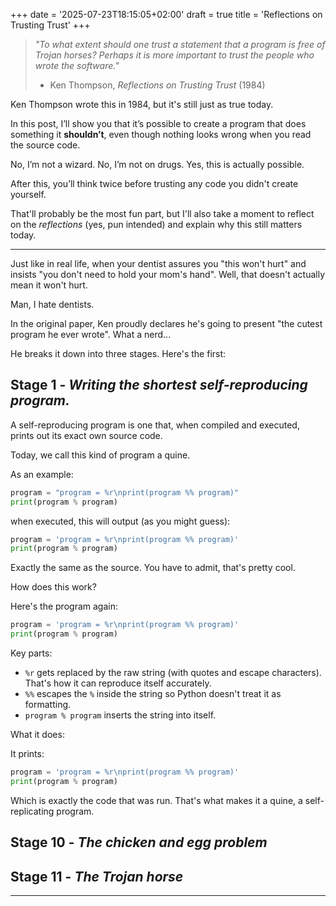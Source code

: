 +++
date = '2025-07-23T18:15:05+02:00'
draft = true
title = 'Reflections on Trusting Trust'
+++

> *"To what extent should one trust a statement that a program is free of Trojan
> horses? Perhaps it is more important to trust the people who wrote the
> software."*
> - Ken Thompson, *Reflections on Trusting Trust* (1984)

Ken Thompson wrote this in 1984, but it's still just as true today.

In this post, I’ll show you that it’s possible to create a program that does something it **shouldn’t**, even though nothing looks wrong when you read the source code.

No, I’m not a wizard. No, I’m not on drugs.
Yes, this is actually possible.

After this, you’ll think twice before trusting any code you didn't create yourself.

That'll probably be the most fun part, but I'll also take a moment to reflect on the *reflections* (yes, pun intended) and explain why this still matters today.

---

Just like in real life,  when your dentist assures you "this won't hurt" and insists "you don't need to hold your mom's hand".
Well, that doesn't actually mean it won't hurt.

Man, I hate dentists.

In the original paper, Ken proudly declares he's going to present "the cutest program he ever wrote". What a nerd...

He breaks it down into three stages. Here's the first:

## Stage 1 - *Writing the shortest self-reproducing program.*

A self-reproducing program is one that, when compiled and executed, prints out its exact own source code.

Today, we call this kind of program a quine.

As an example:

```python
program = "program = %r\nprint(program %% program)"
print(program % program)
```

when executed, this will output (as you might guess):

```python
program = 'program = %r\nprint(program %% program)'
print(program % program)
```

Exactly the same as the source. You have to admit, that's pretty cool.

How does this work?

Here's the program again:

```python
program = 'program = %r\nprint(program %% program)'
print(program % program)
```

Key parts:
- `%r` gets replaced by the raw string (with quotes and escape characters). That's how it can reproduce itself accurately.
- `%%` escapes the `%` inside the string so Python doesn't treat it as formatting.
- `program % program` inserts the string into itself.

What it does:

It prints:

```python
program = 'program = %r\nprint(program %% program)'
print(program % program)
```

Which is exactly the code that was run. That's what makes it a quine, a self-replicating program.

## Stage 10 - *The chicken and egg problem*

## Stage 11 - *The Trojan horse*


---
